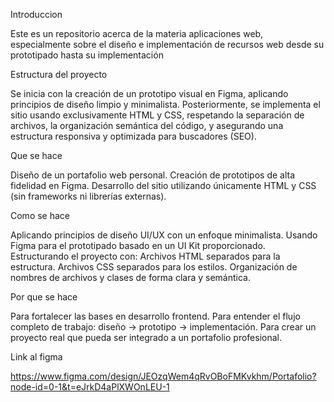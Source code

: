 Introduccion

Este es un repositorio acerca de la materia aplicaciones web,
especialmente sobre el diseño e implementación de recursos web desde su prototipado hasta su implementación

Estructura del proyecto

Se inicia con la creación de un prototipo visual en Figma, aplicando principios de diseño limpio y minimalista. 
Posteriormente, se implementa el sitio usando exclusivamente HTML y CSS, respetando la separación de archivos, 
la organización semántica del código, y asegurando una estructura responsiva y optimizada para buscadores (SEO).

Que se hace

Diseño de un portafolio web personal.
Creación de prototipos de alta fidelidad en Figma.
Desarrollo del sitio utilizando únicamente HTML y CSS (sin frameworks ni librerías externas).

Como se hace

Aplicando principios de diseño UI/UX con un enfoque minimalista.
Usando Figma para el prototipado basado en un UI Kit proporcionado.
Estructurando el proyecto con:
Archivos HTML separados para la estructura.
Archivos CSS separados para los estilos.
Organización de nombres de archivos y clases de forma clara y semántica.

Por que se hace

Para fortalecer las bases en desarrollo frontend.
Para entender el flujo completo de trabajo: diseño → prototipo → implementación.
Para crear un proyecto real que pueda ser integrado a un portafolio profesional.

Link al figma

https://www.figma.com/design/JEOzqWem4qRvOBoFMKvkhm/Portafolio?node-id=0-1&t=eJrkD4aPlXWOnLEU-1

